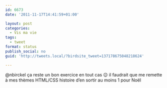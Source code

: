 ```yaml
---
id: 6673
date: '2011-11-17T14:41:59+01:00'

layout: post
categories:
  - Vis ma vie
tags:
  - tweet
format: status
publish_social: no
guid: 'http://tweets.local/?birdsite_tweet=137178675048218624'

---
```


@nbirckel ça reste un bon exercice en tout cas 😉 il faudrait que me remette à mes thèmes HTML/CSS histoire d’en sortir au moins 1 pour Noël